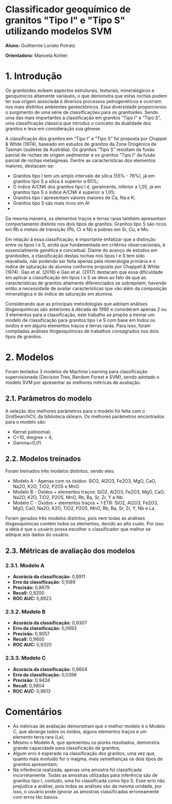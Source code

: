 ﻿# Classificador geoquímico de granitos "Tipo I" e "Tipo S" utilizando modelos SVM

**Aluno:** Guilherme Loriato Potratz

**Orientadora:** Manoela Kohler


# 1. Introdução

Os granitoides exibem aspectos estruturais, texturais, mineralógicos e geoquímicos altamente variáveis, o que demonstra que estas rochas podem ter sua origem associada à diversos processos petrogenéticos e ocorrem nos mais distintos ambientes geotectônicos. Essa diversidade proporcionou o surgimento de uma série de classificações para os granitoides. Sendo uma das mais importantes a classificação em granitos “Tipo I” e “Tipo S”, uma classificação clássica que introduz o conceito da dualidade dos granitos e leva em consideração sua gênese.

A classificação dos granitos em “Tipo I” e “Tipo S” foi proposta por Chappel & White (1974), baseado em estudos de granitos da Zona Orogênica de Tasman (sudeste da Austrália). Os granitos “Tipo S” resultam da fusão parcial de rochas de origem sedimentar e os granitos “Tipo I” da fusão parcial de rochas metaígneas.
Dentre as características dos elementos maiores, destacam-se:

 - Granitos tipo I tem um amplo intervalo de sílica (55% - 76%), já em granitos tipo S a sílica é superior a 65%;
 - O índice A/CNK dos granitos tipo I é, geralmente, inferior a 1,05, já em granitos tipo S o índice A/CNK é superior a 1,05;
 - Granitos tipo I apresentam valores maiores de Ca, Na e K;
 - Granitos tipo S são mais ricos em Al
 - 
Da mesma maneira, os elementos traços e terras raras também apresentam comportamento distinto nos dois tipos de granitos. Granitos tipo S são ricos em Rb e metais de transição (Pb, Cr e Ni) e pobres em Sr, Cu, e Mo.

Em relação à essa classificação, é importante enfatizar que a distinção entre os tipos I e S, ainda que fundamentada em critérios observacionais, é essencialmente genética e conceitual. Diante do avanço de estudos em granitoides, a classificação destas rochas nos tipos I e S tem sido reavaliada, não podendo ser feita apenas pela mineralogia primária e o índice de saturação de alumina conforme proposto por Chappell & White (1974). Gao et al. (2016) e Gao et al. (2017) destacam que essa dificuldade em aplicar a classificação em tipos I e S se deve ao fato de que as características de granitos altamente diferenciados se sobrepõem, havendo então a necessidade de avaliar características que vão além da composição mineralógica e do índice de saturação em alumina.

Considerando que as principais metodologias que adotam análises litogeoquímicas são anteriores à década de 1990 e consideram apenas 2 ou 3 elementos para a classificação, este trabalho se propõe a treinar um modelo de classificação para granitos tipo I e S com base em todos os óxidos e em alguns elementos traços e terras raras. Para isso, foram compiladas análises litogeoquímicas de trabalhos consagrados nos dois tipos de granitos.


# 2. Modelos

Foram testados 3 modelos de Machine Learning para classificação supervisionada (Decision Tree, Random Forest e SVM), sendo adotado o modelo SVM por apresentar as melhores métricas de avaliação.

## 2.1. Parâmetros do modelo

A seleção dos melhores parâmetros para o modelo foi feita com o GridSearchCV, da biblioteca sklearn. Os melhores parâmetros encontrados para o modelo são:

 - Kernel polinomial;
 - C=10, dregree = 4;
 - Gamma=0,01.

## 2.2. Modelos treinados

Foram treinados três modelos distintos, sendo eles:

 - Modelo A - Apenas com os óxidos: SiO2, Al2O3, Fe2O3, MgO, CaO, Na2O, K2O, TiO2, P2O5 e MnO.
 - Modelo B - Óxidos + elementos traços: SiO2, Al2O3, Fe2O3, MgO, CaO, Na2O, K2O, TiO2, P2O5, MnO, Rb, Ba, Sr, Zr, Y e Nb.
 - Modelo C - Óxidos + elementos traços + 1 ETR: SiO2, Al2O3, Fe2O3, MgO, CaO, Na2O, K2O, TiO2, P2O5, MnO, Rb, Ba, Sr, Zr, Y, Nb e La.

Foram gerados três modelos distintos, pois nem todas as análises litogeoquímicas contém todos os elementos, devido ao alto custo. Por isso a idéia é que o usuário possa escolher o classificador que melhor se adeque aos dados do usuário.

## 2.3. Métricas de avaliação dos modelos 

### 2.3.1. Modelo A

 - **Acurácia da classificação:** 0,8911
 - **Erro da classificação:** 0,1089
 - **Precisão:** 0,8679
 - **Recall:** 0,9200
 - **ROC AUC:** 0,8923
 
### 2.3.2. Modelo B

 - **Acurácia da classificação:** 0,9307
 - **Erro da classificação:** 0,0693
 - **Precisão:** 0,9057
 - **Recall:** 0,9600
 - **ROC AUC:** 0,9320
 
### 2.3.3. Modelo C

 - **Acurácia da classificação:** 0,9604
 - **Erro da classificação:** 0,0396
 - **Precisão:** 0,9434
 - **Recall:** 0,9804
 - **ROC AUC:** 0,9613


# Comentários

 - As métricas de avaliação demonstram que o melhor modelo é o Modelo C, que abrange todos os óxidos, alguns elementos traços e um elemento terra rara (La);
 - Mesmo o Modelo A, que apresentou os piores resultados, demonstra grande capacidade para classificação de granitos;
 - Algum erro é esperado na classificação dos granitos, uma vez que, quanto mais evoluído for o magma, mais semelhanças os dois tipos de granitos apresentam;
 - Na inferência realizada, apenas uma amostra foi classificada incorretamente. Todas as amostras utilizadas para inferência são de granitos tipo I, contudo, uma foi classificada como tipo S. Esse erro não prejudica a análise, pois todas as análises são da mesma unidade, por isso, o usuário pode ignorar as amostras classificadas erroneamente com erros tão baixos.
